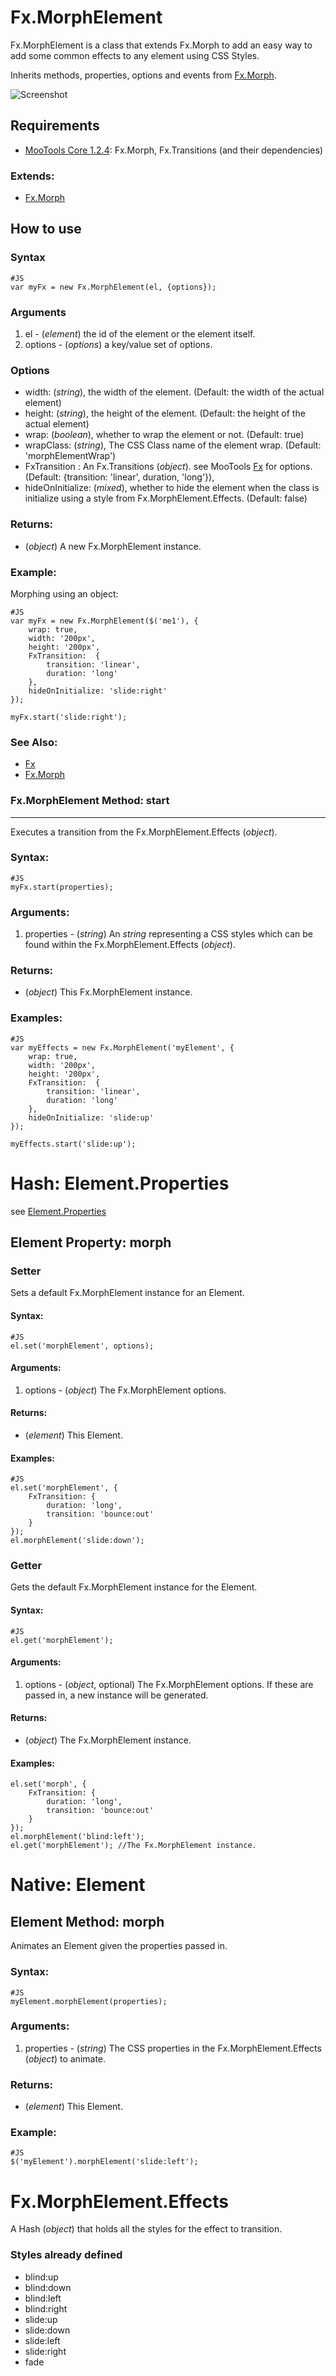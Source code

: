 Fx.MorphElement
===============

Fx.MorphElement is a class that extends Fx.Morph to add an easy way to add some common effects to any element using CSS Styles.

Inherits methods, properties, options and events from [Fx.Morph][].

![Screenshot](/screenshot.png)

Requirements
------------

* [MooTools Core 1.2.4](http://mootools.net/core): Fx.Morph, Fx.Transitions (and their dependencies)

### Extends:

- [Fx.Morph][]

How to use
----------

### Syntax
	#JS
	var myFx = new Fx.MorphElement(el, {options});

### Arguments

1. el - (*element*) the id of the element or the element itself.
2. options - (*options*) a key/value set of options.

### Options
- width: (*string*), the width of the element. (Default: the width of the actual element)
- height: (*string*), the height of the element. (Default: the height of the actual element)
- wrap: (*boolean*),  whether to wrap the element or not. (Default: true)
- wrapClass: (*string*), The CSS Class name of the element wrap. (Default: 'morphElementWrap')
- FxTransition : An Fx.Transitions (*object*). see MooTools [Fx][] for options. (Default: {transition: 'linear', duration, 'long'}),
- hideOnInitialize: (*mixed*),  whether to hide the element when the class is initialize using a style from Fx.MorphElement.Effects. (Default: false)

### Returns:

* (*object*) A new Fx.MorphElement instance.

### Example:

Morphing using an object:

	#JS
	var myFx = new Fx.MorphElement($('me1'), {
		wrap: true,
		width: '200px',
		height: '200px',
		FxTransition:  {
			transition: 'linear',
			duration: 'long'
		},
		hideOnInitialize: 'slide:right'
	});
	
	myFx.start('slide:right');

### See Also:

- [Fx][]
- [Fx.Morph][]

### Fx.MorphElement Method: start
---------------------------------

Executes a transition from the Fx.MorphElement.Effects (*object*).

### Syntax:

	#JS
	myFx.start(properties);

### Arguments:

1. properties - (*string*) An *string* representing a CSS styles which can be found within the Fx.MorphElement.Effects (*object*).

### Returns:

* (*object*) This Fx.MorphElement instance.

### Examples:
	
	#JS
	var myEffects = new Fx.MorphElement('myElement', {
		wrap: true,
		width: '200px',
		height: '200px',
		FxTransition:  {
			transition: 'linear',
			duration: 'long'
		},
		hideOnInitialize: 'slide:up'
	});

	myEffects.start('slide:up');

Hash: Element.Properties
========================

see [Element.Properties][]

Element Property: morph
-----------------------

### Setter

Sets a default Fx.MorphElement instance for an Element.

#### Syntax:

	#JS
	el.set('morphElement', options);

#### Arguments:

1. options - (*object*) The Fx.MorphElement options.

#### Returns:

* (*element*) This Element.

#### Examples:

	#JS
	el.set('morphElement', {
		FxTransition: {
			duration: 'long',
			transition: 'bounce:out'
		}
	});
	el.morphElement('slide:down');

### Getter

Gets the default Fx.MorphElement instance for the Element.

#### Syntax:

	#JS
	el.get('morphElement');

#### Arguments:

1. options - (*object*, optional) The Fx.MorphElement options. If these are passed in, a new instance will be generated.

#### Returns:

* (*object*) The Fx.MorphElement instance.

#### Examples:

	el.set('morph', {
		FxTransition: {
			duration: 'long',
			transition: 'bounce:out'
		}
	});
	el.morphElement('blind:left');
	el.get('morphElement'); //The Fx.MorphElement instance.

Native: Element
===============

Element Method: morph
---------------------

Animates an Element given the properties passed in.

### Syntax:

	#JS
	myElement.morphElement(properties);

### Arguments:

1. properties - (*string*) The CSS properties in the Fx.MorphElement.Effects (*object*) to animate.

### Returns:

* (*element*) This Element.

### Example:

	#JS
	$('myElement').morphElement('slide:left');

Fx.MorphElement.Effects
=======================

A Hash (*object*) that holds all the styles for the effect to transition.

### Styles already defined

- blind:up
- blind:down
- blind:left
- blind:right
- slide:up
- slide:down
- slide:left
- slide:right
- fade

[Fx]: http://www.mootools.net/docs/Fx/Fx
[Fx.Morph]: http://www.mootools.net/docs/Fx/Fx.Morph
[Element.Properties]: http://www.mootools.net/docs/Element/Element/#Element-Properties
